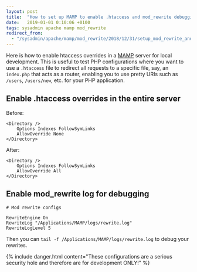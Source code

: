 ```yaml
---
layout: post
title:  "How to set up MAMP to enable .htaccess and mod_rewrite debugging"
date:   2019-01-01 0:10:06 +0100
tags: sysadmin apache mamp mod_rewrite
redirect_from:
  - "/sysadmin/apache/mamp/mod_rewrite/2018/12/31/setup_mod_rewrite_and_htaccess_in_mamp/"
---
```


Here is how to enable htaccess overrides in a [MAMP](https://www.mamp.info/en/) server for local development. This is useful to test PHP configurations where you want to use a `.htaccess` file to redirect all requests to a specific file, say, an `index.php` that acts as a router, enabling you to use pretty URIs such as `/users`, `/users/new`, etc. for your PHP application.

## Enable .htaccess overrides in the entire server

Before:

```
<Directory />
    Options Indexes FollowSymLinks
    AllowOverride None
</Directory>
```

After:

```
<Directory />
    Options Indexes FollowSymLinks
    AllowOverride All
</Directory>
```


## Enable mod_rewrite log for debugging


```
# Mod rewrite configs

RewriteEngine On
RewriteLog "/Applications/MAMP/logs/rewrite.log"
RewriteLogLevel 5
```

Then you can `tail -f /Applications/MAMP/logs/rewrite.log` to debug your rewrites.


{% include danger.html content="These configurations are a serious security hole and therefore are for development ONLY!" %}
